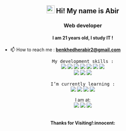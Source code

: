 <h2 align="center"><img src="https://media.giphy.com/media/hvRJCLFzcasrR4ia7z/giphy.gif" width="25px"> Hi! My name is Abir</h2>
<h3 align="center">Web developer</h3>
<h4 align="center">
 I am 21 years old, I study IT !
</h4>


- 📫 How to reach me : **benkhedherabir2@gmail.com**




<p align="center">
   <samp>My development skills : </samp> <br>
  <img src="https://img.shields.io/badge/HTML5-E34F26?style=for-the-badge&logo=html5&logoColor=white"/>
  <img src="https://img.shields.io/badge/CSS3-1572B6?style=for-the-badge&logo=css3&logoColor=white"/> 
  <img src="https://img.shields.io/badge/Bootstrap-563D7C?style=for-the-badge&logo=bootstrap&logoColor=white"/>
  <img src="https://img.shields.io/badge/JavaScript-F7DF1E?style=for-the-badge&logo=javascript&logoColor=black"/> 
  <img src="https://img.shields.io/badge/PHP-777BB4?style=for-the-badge&logo=php&logoColor=white"/>
  <img src="https://img.shields.io/badge/Symfony-000000?style=for-the-badge&logo=Symfony&logoColor=white"/>
  <img src="https://img.shields.io/badge/MySQL-green?style=for-the-badge&logo=mysql&logoColor=black"/><br> 
  <img src="https://img.shields.io/badge/Oracle-F80000?style=for-the-badge&logo=oracle&logoColor=black"/> 
  <img src="https://img.shields.io/badge/uml-0769AD?style=for-the-badge&logo=UML&logoColor=white"/> 
  <img src="https://img.shields.io/badge/Visual_Studio_Code-0078D4?style=for-the-badge&logo=visual%20studio%20code&logoColor=white"/> 
   <br><br><samp>I’m currently learning : </samp> <br>
  <img src="https://img.shields.io/badge/React Js-61DAFB?style=for-the-badge&logo=react&logoColor=white"/>
  <img src="https://img.shields.io/badge/Spring Boot-61DAFs?style=for-the-badge&logo=SpringBoot&logoColor=white"/>
  <img src="https://img.shields.io/badge/Mongo-green?style=for-the-badge&logo=mongodb&logoColor=white"/>
  <img src="https://img.shields.io/badge/express-DD0031?style=for-the-badge&logo=express&logoColor=black"/>

  
 
</p>

<p align="center">
    I am at: <br>
<a href="https://www.facebook.com/profile.php?id=100013136448050" target="_blank"><img src="https://img.shields.io/badge/Facebook%20-%2314354C.svg?&style=for-the-badge&logo=Facebook&logoColor=white"/></a>
<a href="https://www.linkedin.com/in/abir-ben-khedher-8b70221b0/" target="_blank"><img src="https://img.shields.io/badge/LinkedIn-0077B5?style=for-the-badge&logo=Linkedin&logoColor=white"/></a>
<a href="https://www.github.com/abirbenkhedher" target="_blank"><img src="https://img.shields.io/badge/GitHub-100000?style=for-the-badge&logo=github&logoColor=white"/></a>
<br />
<br />
  


<h4 align="center"> Thanks for Visiting!:innocent:</h4>
</p> 

